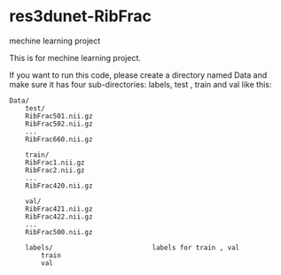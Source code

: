 # res3dunet-RibFrac
mechine learning project

This is for mechine learning project.

If you want to run this code, please create a directory named Data and make sure it has four sub-directories: labels, test , train and val like this:

```
Data/
    test/
    RibFrac501.nii.gz
    RibFrac502.nii.gz
    ...
    RibFrac660.nii.gz
    
    train/
    RibFrac1.nii.gz
    RibFrac2.nii.gz
    ...
    RibFrac420.nii.gz
    
    val/
    RibFrac421.nii.gz
    RibFrac422.nii.gz
    ...
    RibFrac500.nii.gz
    
    labels/                         labels for train , val
        train
        val
```


